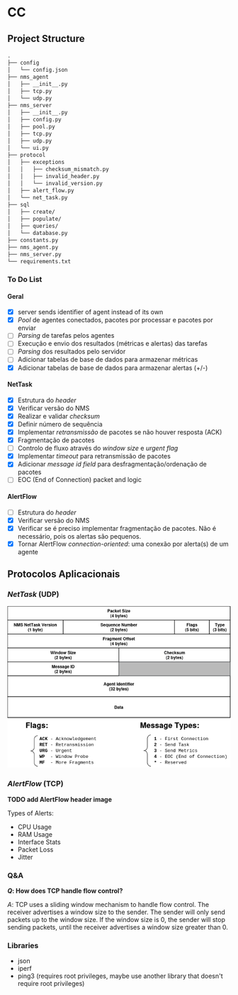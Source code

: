 # CC

## Project Structure

```
.
├── config
│   └── config.json
├── nms_agent
│   ├── __init__.py
│   ├── tcp.py
│   └── udp.py
├── nms_server
│   ├── __init__.py
│   ├── config.py
│   ├── pool.py
│   ├── tcp.py
│   ├── udp.py
│   └── ui.py
├── protocol
│   ├── exceptions
│   │   ├── checksum_mismatch.py
│   │   ├── invalid_header.py
│   │   └── invalid_version.py
│   ├── alert_flow.py
│   └── net_task.py
├── sql
│   ├── create/
│   ├── populate/
│   ├── queries/
│   └── database.py
├── constants.py
├── nms_agent.py
├── nms_server.py
└── requirements.txt
```

### To Do List

#### Geral

- [x] server sends identifier of agent instead of its own
- [x] *Pool* de agentes conectados, pacotes por processar e pacotes por enviar
- [ ] *Parsing* de tarefas pelos agentes
- [ ] Execução e envio dos resultados (métricas e alertas) das tarefas
- [ ] *Parsing* dos resultados pelo servidor
- [ ] Adicionar tabelas de base de dados para armazenar métricas
- [x] Adicionar tabelas de base de dados para armazenar alertas (+/-)

#### NetTask

- [x] Estrutura do *header*
- [x] Verificar versão do NMS
- [x] Realizar e validar *checksum*
- [x] Definir número de sequência
- [x] Implementar *retransmissão* de pacotes se não houver resposta (ACK)
- [x] Fragmentação de pacotes
- [ ] Controlo de fluxo através do *window size* e *urgent flag*
- [x] Implementar *timeout* para retransmissão de pacotes
- [x] Adicionar *message id field* para desfragmentação/ordenação de pacotes
- [ ] EOC (End of Connection) packet and logic

#### AlertFlow

- [ ] Estrutura do *header*
- [x] Verificar versão do NMS
- [x] Verificar se é preciso implementar fragmentação de pacotes. Não é necessário, pois os alertas são pequenos.
- [x] Tornar AlertFlow *connection-oriented*: uma conexão por alerta(s) de um agente

## Protocolos Aplicacionais

### *NetTask* (UDP)

![NetTask Header](report/img/nettask_header.png)

### *AlertFlow* (TCP)

**TODO add AlertFlow header image**

Types of Alerts:
- CPU Usage
- RAM Usage
- Interface Stats
- Packet Loss
- Jitter

### Q&A

***Q*: How does TCP handle flow control?**

*A*: TCP uses a sliding window mechanism to handle flow control.
The receiver advertises a window size to the sender.
The sender will only send packets up to the window size.
If the window size is 0, the sender will stop sending packets, until
the receiver advertises a window size greater than 0.

### Libraries

- json
- iperf
- ping3 (requires root privileges, maybe use another library that doesn't require root privileges)
